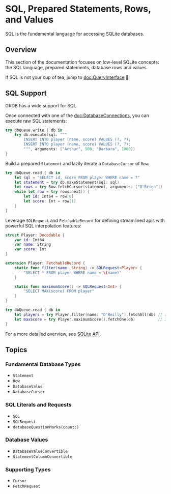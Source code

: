 # SQL, Prepared Statements, Rows, and Values

SQL is the fundamental language for accessing SQLite databases.

## Overview

This section of the documentation focuses on low-level SQLite concepts: the SQL language, prepared statements, database rows and values.

If SQL is not your cup of tea, jump to <doc:QueryInterface> 🙂

## SQL Support

GRDB has a wide support for SQL.

Once connected with one of the <doc:DatabaseConnections>, you can execute raw SQL statements:

```swift
try dbQueue.write { db in
    try db.execute(sql: """
        INSERT INTO player (name, score) VALUES (?, ?);
        INSERT INTO player (name, score) VALUES (?, ?);
        """, arguments: ["Arthur", 500, "Barbara", 1000])
}
```

Build a prepared ``Statement`` and lazily iterate a ``DatabaseCursor`` of ``Row``:

```swift
try dbQueue.read { db in
    let sql = "SELECT id, score FROM player WHERE name = ?"  
    let statement = try db.makeStatement(sql: sql)
    let rows = try Row.fetchCursor(statement, arguments: ["O'Brien"])
    while let row = try rows.next() {
        let id: Int64 = row[0]
        let score: Int = row[1]
    }
}
```

Leverage ``SQLRequest`` and ``FetchableRecord`` for defining streamlined apis with powerful SQL interpolation features:

```swift
struct Player: Decodable {
    var id: Int64
    var name: String
    var score: Int
}

extension Player: FetchableRecord {
    static func filter(name: String) -> SQLRequest<Player> {
        "SELECT * FROM player WHERE name = \(name)"
    }

    static func maximumScore() -> SQLRequest<Int> {
        "SELECT MAX(score) FROM player"
    }
}

try dbQueue.read { db in
    let players = try Player.filter(name: "O'Reilly").fetchAll(db) // [Player]
    let maxScore = try Player.maximumScore().fetchOne(db)          // Int?
}
```

For a more detailed overview, see [SQLite API](https://github.com/groue/GRDB.swift/blob/master/README.md#sqlite-api).

## Topics

### Fundamental Database Types

- ``Statement``
- ``Row``
- ``DatabaseValue``
- ``DatabaseCursor``

### SQL Literals and Requests

- ``SQL``
- ``SQLRequest``
- ``databaseQuestionMarks(count:)``

### Database Values

- ``DatabaseValueConvertible``
- ``StatementColumnConvertible``

### Supporting Types

- ``Cursor``
- ``FetchRequest``
